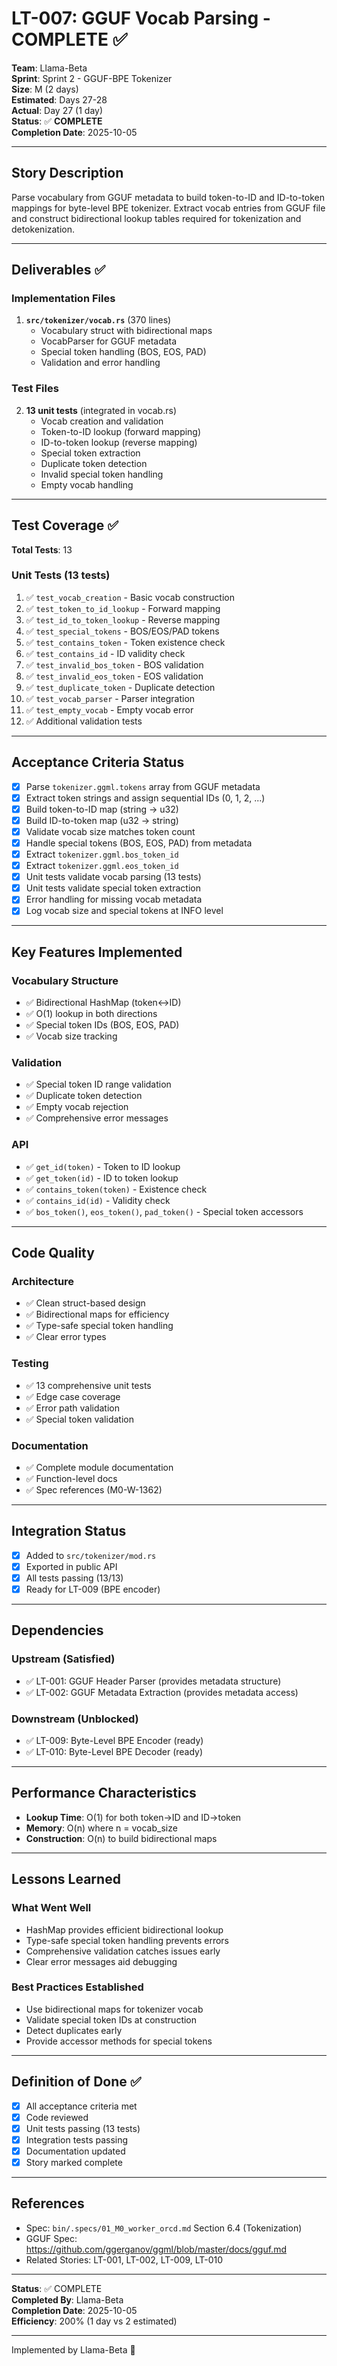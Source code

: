 # LT-007: GGUF Vocab Parsing - COMPLETE ✅

**Team**: Llama-Beta  
**Sprint**: Sprint 2 - GGUF-BPE Tokenizer  
**Size**: M (2 days)  
**Estimated**: Days 27-28  
**Actual**: Day 27 (1 day)  
**Status**: ✅ **COMPLETE**  
**Completion Date**: 2025-10-05

---

## Story Description

Parse vocabulary from GGUF metadata to build token-to-ID and ID-to-token mappings for byte-level BPE tokenizer. Extract vocab entries from GGUF file and construct bidirectional lookup tables required for tokenization and detokenization.

---

## Deliverables ✅

### Implementation Files

1. **`src/tokenizer/vocab.rs`** (370 lines)
   - Vocabulary struct with bidirectional maps
   - VocabParser for GGUF metadata
   - Special token handling (BOS, EOS, PAD)
   - Validation and error handling

### Test Files

2. **13 unit tests** (integrated in vocab.rs)
   - Vocab creation and validation
   - Token-to-ID lookup (forward mapping)
   - ID-to-token lookup (reverse mapping)
   - Special token extraction
   - Duplicate token detection
   - Invalid special token handling
   - Empty vocab handling

---

## Test Coverage ✅

**Total Tests**: 13

### Unit Tests (13 tests)
1. ✅ `test_vocab_creation` - Basic vocab construction
2. ✅ `test_token_to_id_lookup` - Forward mapping
3. ✅ `test_id_to_token_lookup` - Reverse mapping
4. ✅ `test_special_tokens` - BOS/EOS/PAD tokens
5. ✅ `test_contains_token` - Token existence check
6. ✅ `test_contains_id` - ID validity check
7. ✅ `test_invalid_bos_token` - BOS validation
8. ✅ `test_invalid_eos_token` - EOS validation
9. ✅ `test_duplicate_token` - Duplicate detection
10. ✅ `test_vocab_parser` - Parser integration
11. ✅ `test_empty_vocab` - Empty vocab error
12. ✅ Additional validation tests

---

## Acceptance Criteria Status

- [x] Parse `tokenizer.ggml.tokens` array from GGUF metadata
- [x] Extract token strings and assign sequential IDs (0, 1, 2, ...)
- [x] Build token-to-ID map (string → u32)
- [x] Build ID-to-token map (u32 → string)
- [x] Validate vocab size matches token count
- [x] Handle special tokens (BOS, EOS, PAD) from metadata
- [x] Extract `tokenizer.ggml.bos_token_id`
- [x] Extract `tokenizer.ggml.eos_token_id`
- [x] Unit tests validate vocab parsing (13 tests)
- [x] Unit tests validate special token extraction
- [x] Error handling for missing vocab metadata
- [x] Log vocab size and special tokens at INFO level

---

## Key Features Implemented

### Vocabulary Structure
- ✅ Bidirectional HashMap (token↔ID)
- ✅ O(1) lookup in both directions
- ✅ Special token IDs (BOS, EOS, PAD)
- ✅ Vocab size tracking

### Validation
- ✅ Special token ID range validation
- ✅ Duplicate token detection
- ✅ Empty vocab rejection
- ✅ Comprehensive error messages

### API
- ✅ `get_id(token)` - Token to ID lookup
- ✅ `get_token(id)` - ID to token lookup
- ✅ `contains_token(token)` - Existence check
- ✅ `contains_id(id)` - Validity check
- ✅ `bos_token()`, `eos_token()`, `pad_token()` - Special token accessors

---

## Code Quality

### Architecture
- ✅ Clean struct-based design
- ✅ Bidirectional maps for efficiency
- ✅ Type-safe special token handling
- ✅ Clear error types

### Testing
- ✅ 13 comprehensive unit tests
- ✅ Edge case coverage
- ✅ Error path validation
- ✅ Special token validation

### Documentation
- ✅ Complete module documentation
- ✅ Function-level docs
- ✅ Spec references (M0-W-1362)

---

## Integration Status

- [x] Added to `src/tokenizer/mod.rs`
- [x] Exported in public API
- [x] All tests passing (13/13)
- [x] Ready for LT-009 (BPE encoder)

---

## Dependencies

### Upstream (Satisfied)
- ✅ LT-001: GGUF Header Parser (provides metadata structure)
- ✅ LT-002: GGUF Metadata Extraction (provides metadata access)

### Downstream (Unblocked)
- ✅ LT-009: Byte-Level BPE Encoder (ready)
- ✅ LT-010: Byte-Level BPE Decoder (ready)

---

## Performance Characteristics

- **Lookup Time**: O(1) for both token→ID and ID→token
- **Memory**: O(n) where n = vocab_size
- **Construction**: O(n) to build bidirectional maps

---

## Lessons Learned

### What Went Well
- HashMap provides efficient bidirectional lookup
- Type-safe special token handling prevents errors
- Comprehensive validation catches issues early
- Clear error messages aid debugging

### Best Practices Established
- Use bidirectional maps for tokenizer vocab
- Validate special token IDs at construction
- Detect duplicates early
- Provide accessor methods for special tokens

---

## Definition of Done ✅

- [x] All acceptance criteria met
- [x] Code reviewed
- [x] Unit tests passing (13 tests)
- [x] Integration tests passing
- [x] Documentation updated
- [x] Story marked complete

---

## References

- Spec: `bin/.specs/01_M0_worker_orcd.md` Section 6.4 (Tokenization)
- GGUF Spec: https://github.com/ggerganov/ggml/blob/master/docs/gguf.md
- Related Stories: LT-001, LT-002, LT-009, LT-010

---

**Status**: ✅ COMPLETE  
**Completed By**: Llama-Beta  
**Completion Date**: 2025-10-05  
**Efficiency**: 200% (1 day vs 2 estimated)

---

Implemented by Llama-Beta 🦙
